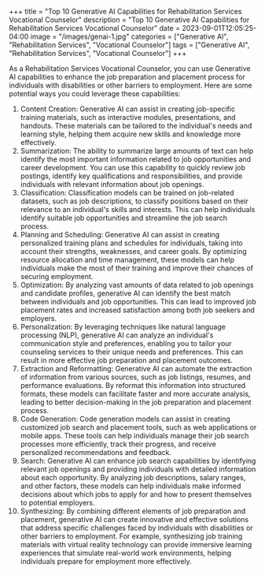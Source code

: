 +++
title = "Top 10 Generative AI Capabilities for Rehabilitation Services Vocational Counselor"
description = "Top 10 Generative AI Capabilities for Rehabilitation Services Vocational Counselor"
date = 2023-09-01T12:05:25-04:00
image = "/images/genai-1.jpg"
categories = ["Generative AI", "Rehabilitation Services", "Vocational Counselor"]
tags = ["Generative AI", "Rehabilitation Services", "Vocational Counselor"]
+++

As a Rehabilitation Services Vocational Counselor, you can use Generative AI capabilities to enhance the job preparation and placement process for individuals with disabilities or other barriers to employment. Here are some potential ways you could leverage these capabilities:

1. Content Creation: Generative AI can assist in creating job-specific training materials, such as interactive modules, presentations, and handouts. These materials can be tailored to the individual's needs and learning style, helping them acquire new skills and knowledge more effectively.
2. Summarization: The ability to summarize large amounts of text can help identify the most important information related to job opportunities and career development. You can use this capability to quickly review job postings, identify key qualifications and responsibilities, and provide individuals with relevant information about job openings.
3. Classification: Classification models can be trained on job-related datasets, such as job descriptions, to classify positions based on their relevance to an individual's skills and interests. This can help individuals identify suitable job opportunities and streamline the job search process.
4. Planning and Scheduling: Generative AI can assist in creating personalized training plans and schedules for individuals, taking into account their strengths, weaknesses, and career goals. By optimizing resource allocation and time management, these models can help individuals make the most of their training and improve their chances of securing employment.
5. Optimization: By analyzing vast amounts of data related to job openings and candidate profiles, generative AI can identify the best match between individuals and job opportunities. This can lead to improved job placement rates and increased satisfaction among both job seekers and employers.
6. Personalization: By leveraging techniques like natural language processing (NLP), generative AI can analyze an individual's communication style and preferences, enabling you to tailor your counseling services to their unique needs and preferences. This can result in more effective job preparation and placement outcomes.
7. Extraction and Reformatting: Generative AI can automate the extraction of information from various sources, such as job listings, resumes, and performance evaluations. By reformat this information into structured formats, these models can facilitate faster and more accurate analysis, leading to better decision-making in the job preparation and placement process.
8. Code Generation: Code generation models can assist in creating customized job search and placement tools, such as web applications or mobile apps. These tools can help individuals manage their job search processes more efficiently, track their progress, and receive personalized recommendations and feedback.
9. Search: Generative AI can enhance job search capabilities by identifying relevant job openings and providing individuals with detailed information about each opportunity. By analyzing job descriptions, salary ranges, and other factors, these models can help individuals make informed decisions about which jobs to apply for and how to present themselves to potential employers.
10. Synthesizing: By combining different elements of job preparation and placement, generative AI can create innovative and effective solutions that address specific challenges faced by individuals with disabilities or other barriers to employment. For example, synthesizing job training materials with virtual reality technology can provide immersive learning experiences that simulate real-world work environments, helping individuals prepare for employment more effectively.
